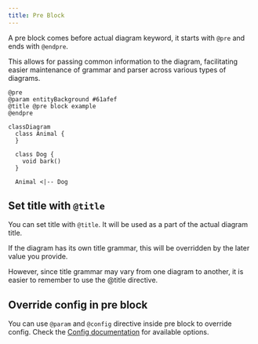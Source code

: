 ```yaml
---
title: Pre Block
---
```


A pre block comes before actual diagram keyword, it starts with `@pre` and ends with `@endpre`.

This allows for passing common information to the diagram, facilitating easier maintenance of grammar and parser across various types of diagrams.

```pintora play
@pre
@param entityBackground #61afef
@title @pre block example
@endpre

classDiagram
  class Animal {
  }

  class Dog {
    void bark()
  }

  Animal <|-- Dog
```

## Set title with `@title`

You can set title with `@title`. It will be used as a part of the actual diagram title.

If the diagram has its own title grammar, this will be overridden by the later value you provide.

However, since title grammar may vary from one diagram to another, it is easier to remember to use the @title directive.

## Override config in pre block

You can use `@param` and `@config` directive inside pre block to override config. Check the [Config documentation](configuration/config.md#override-config-by-directive) for available options.
